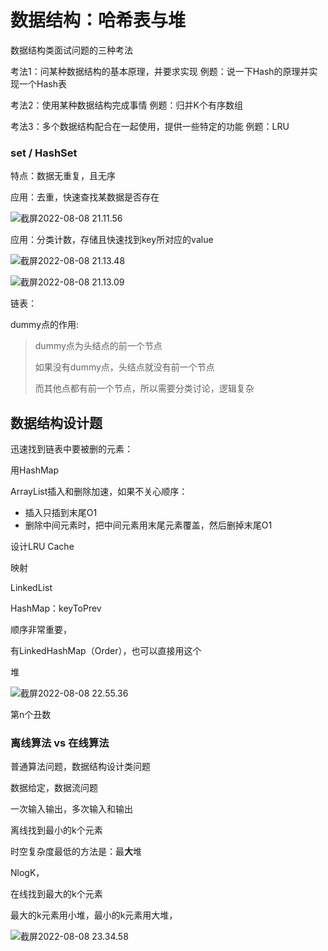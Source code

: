 # 数据结构：哈希表与堆

数据结构类面试问题的三种考法

考法1：问某种数据结构的基本原理，并要求实现
例题：说一下Hash的原理并实现一个Hash表

考法2：使用某种数据结构完成事情
例题：归并K个有序数组

考法3：多个数据结构配合在一起使用，提供一些特定的功能
例题：LRU



### set / HashSet

特点：数据无重复，且无序

应用：去重，快速查找某数据是否存在

![截屏2022-08-08 21.11.56](https://xingqiu-tuchuang-1256524210.cos.ap-shanghai.myqcloud.com/3978/%E6%88%AA%E5%B1%8F2022-08-08%2021.11.56.png)



应用：分类计数，存储且快速找到key所对应的value

![截屏2022-08-08 21.13.48](https://xingqiu-tuchuang-1256524210.cos.ap-shanghai.myqcloud.com/3978/%E6%88%AA%E5%B1%8F2022-08-08%2021.13.48.png)



![截屏2022-08-08 21.13.09](https://xingqiu-tuchuang-1256524210.cos.ap-shanghai.myqcloud.com/3978/%E6%88%AA%E5%B1%8F2022-08-08%2021.13.09.png)







链表：

dummy点的作用:

> dummy点为头结点的前一个节点
>
> 如果没有dummy点，头结点就没有前一个节点
>
> 而其他点都有前一个节点，所以需要分类讨论，逻辑复杂





## 数据结构设计题



迅速找到链表中要被删的元素：

用HashMap





ArrayList插入和删除加速，如果不关心顺序：

- 插入只插到末尾O1
- 删除中间元素时，把中间元素用末尾元素覆盖，然后删掉末尾O1





设计LRU Cache

映射

LinkedList

HashMap：keyToPrev

顺序非常重要，

有LinkedHashMap（Order），也可以直接用这个





堆

![截屏2022-08-08 22.55.36](https://xingqiu-tuchuang-1256524210.cos.ap-shanghai.myqcloud.com/3978/%E6%88%AA%E5%B1%8F2022-08-08%2022.55.36.png)





第n个丑数





### 离线算法 vs 在线算法

普通算法问题，数据结构设计类问题

数据给定，数据流问题

一次输入输出，多次输入和输出





离线找到最小的k个元素

时空复杂度最低的方法是：最**大**堆

NlogK，



在线找到最大的k个元素

最大的k元素用小堆，最小的k元素用大堆，



![截屏2022-08-08 23.34.58](https://xingqiu-tuchuang-1256524210.cos.ap-shanghai.myqcloud.com/3978/%E6%88%AA%E5%B1%8F2022-08-08%2023.34.58.png)